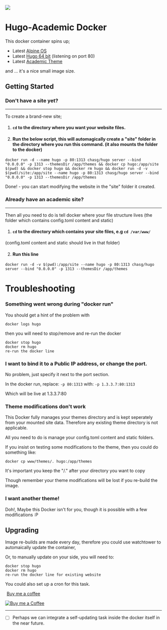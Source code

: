 ![](https://img.shields.io/docker/pulls/chasg/hugo.svg)

# Hugo-Academic Docker

This docker container spins up;
* Latest [Alpine OS](https://www.alpinelinux.org/about/)
* Latest [Hugo 64 bit](https://gohugo.io/) (listening on port 80)
* Latest [Academic Theme](https://github.com/gcushen/hugo-academic)

and ... it's a nice small image size.

## Getting Started



### Don't have a site yet?

---
To create a brand-new site;

1. #### ```cd``` to the directory where you want your website files. 
2. #### Run the below script, this will automagically create a "site" folder in the directory where you run this command. (it also mounts the folder to the docker)

```
docker run -d --name hugo -p 80:1313 chasg/hugo server --bind "0.0.0.0" -p 1313 --themesDir /app/themes && docker cp hugo:/app/site $(pwd) && docker stop hugo && docker rm hugo && docker run -d -v $(pwd)/site:/app/site --name hugo -p 80:1313 chasg/hugo server --bind "0.0.0.0" -p 1313 --themesDir /app/themes
```
Done! - you can start modifying the website in the "site" folder it created.

### Already have an academic site?

---
Then all you need to do is tell docker where your file structure lives (the folder which contains config.toml content and static)

1. #### ```cd``` to the directory which contains your site files, e.g ```cd /var/www/```
 (config.toml content and static should live in that folder)

2. #### Run this line
```
docker run -d -v $(pwd):/app/site --name hugo -p 80:1313 chasg/hugo server --bind "0.0.0.0" -p 1313 --themesDir /app/themes
```

# Troubleshooting

 ### Something went wrong during "docker run"
You should get a hint of the problem with
```
docker logs hugo
```
then you will need to stop/remove and re-run the docker
```
docker stop hugo
docker rm hugo
re-run the docker line
```

 ### I want to bind it to a Public IP address, or change the port.

 No problem, just specify it next to the port section.
 
 In the docker run, replace:
 `-p 80:1313`
 with:
`-p 1.3.3.7:80:1313`

Which will be live at 1.3.3.7:80

### Theme modifications don't work
This Docker fully manages your themes directory and is kept seperately from your mounted site data. Therefore any existing theme directory is not applicable.

All you need to do is manage your config.toml content and static folders.

If you insist on testing some modifications to the theme, then you could do something like:
```
docker cp www/themes/. hugo:/app/themes
```
It's important you keep the "/." after your directory you want to copy

Though remember your theme modifications will be lost if you re-build the image.

### I want another theme!
Doh!, Maybe this Docker isn't for you, though it is possible with a few modifications :P

## Upgrading 

Image re-builds are made every day, therefore you could use watchtower to automaically update the container,

Or, to manually update on your side, you will need to:

```
docker stop hugo
docker rm hugo
re-run the docker line for existing website
```
You could also set up a cron for this task.

<dl>
<link href="https://fonts.googleapis.com/css?family=Cookie" rel="stylesheet"><a class="bmc-button" target="_blank" href="https://www.buymeacoffee.com/charles"><img src="https://www.buymeacoffee.com/assets/img/BMC-btn-logo.svg" alt=""><span style="margin-left:5px">Buy me a coffee</span></a>
 </dl>

 [![Buy me a Coffee](https://www.buymeacoffee.com/assets/img/custom_images/white_img.png)](https://www.buymeacoffee.com/charles)

---

- [ ] Perhaps we can integrate a self-updating task inside the docker itself in the near future.
